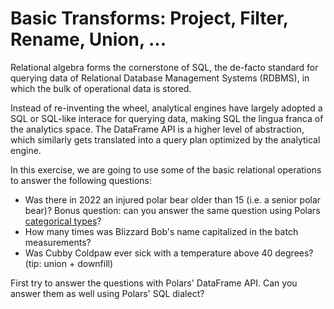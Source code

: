# Basic Transforms: Project, Filter, Rename, Union, ...

Relational algebra forms the cornerstone of SQL, the de-facto standard for querying data of Relational Database Management Systems (RDBMS), in which the bulk of operational data is stored. 

Instead of re-inventing the wheel, analytical engines have largely adopted a SQL or SQL-like interace for querying data, making SQL the lingua franca of the analytics space. The DataFrame API is a higher level of abstraction, which similarly gets translated into a query plan optimized by the analytical engine.

In this exercise, we are going to use some of the basic relational operations to answer the following questions:

- Was there in 2022 an injured polar bear older than 15 (i.e. a senior polar bear)? Bonus question: can you answer the same question using Polars [categorical types](https://docs.pola.rs/user-guide/concepts/data-types/categoricals/#enum-vs-categorical)?
- How many times was Blizzard Bob's name capitalized in the batch measurements?
- Was Cubby Coldpaw ever sick with a temperature above 40 degrees? (tip: union + downfill)

First try to answer the questions with Polars' DataFrame API. Can you answer them as well using Polars' SQL dialect?
